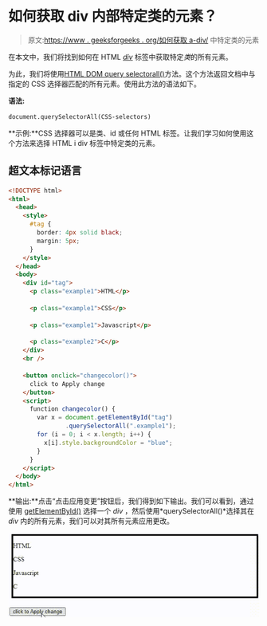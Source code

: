 # 如何获取 div 内部特定类的元素？

> 原文:[https://www . geeksforgeeks . org/如何获取 a-div/](https://www.geeksforgeeks.org/how-to-get-elements-of-specific-class-inside-a-div/) 中特定类的元素

在本文中，我们将找到如何在 HTML [*div*](https://www.geeksforgeeks.org/div-tag-html/) 标签中获取特定*类*的所有元素。

为此，我们将使用[HTML DOM query selectorall()](https://www.geeksforgeeks.org/html-dom-queryselectorall-method/)方法。这个方法返回文档中与指定的 CSS 选择器匹配的所有元素。使用此方法的语法如下。

**语法:**

```html
document.querySelectorAll(CSS-selectors)
```

**示例:**CSS 选择器可以是类、id 或任何 HTML 标签。让我们学习如何使用这个方法来选择 HTML i div 标签中特定类的元素。

## 超文本标记语言

```html
<!DOCTYPE html>
<html>
  <head>
    <style>
      #tag {
        border: 4px solid black;
        margin: 5px;
      }
    </style>
  </head>
  <body>
    <div id="tag">
      <p class="example1">HTML</p>

      <p class="example1">CSS</p>

      <p class="example1">Javascript</p>

      <p class="example2">C</p>
    </div>
    <br />

    <button onclick="changecolor()">
      click to Apply change
    </button>
    <script>
      function changecolor() {
        var x = document.getElementById("tag")
                .querySelectorAll(".example1");
        for (i = 0; i < x.length; i++) {
          x[i].style.backgroundColor = "blue";
        }
      }
    </script>
  </body>
</html>
```

**输出:**点击“点击应用变更”按钮后，我们得到如下输出。我们可以看到，通过使用 [getElementById()](https://www.geeksforgeeks.org/html-dom-getelementbyid-method/) 选择一个 *div* ，然后使用*querySelectorAll()*选择其在 *div* 内的所有元素，我们可以对其所有元素应用更改。

![](img/c4afdcc861117018072cf6d1b0f4c747.png)